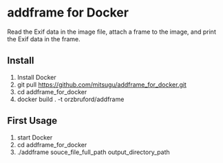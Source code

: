 # addframe for Docker
 Read the Exif data in the image file, attach a frame to the image, and print the Exif data in the frame.   

## Install
1. Install Docker
2. git pull https://github.com/mitsugu/addframe_for_docker.git
3. cd addframe_for_docker
4. docker build . -t orzbruford/addframe

## First Usage
1. start Docker
2. cd addframe_for_docker
3. ./addframe souce_file_full_path output_directory_path

